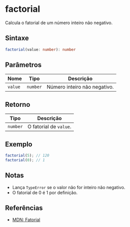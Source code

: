 # factorial

Calcula o fatorial de um número inteiro não negativo.

## Sintaxe
```typescript
factorial(value: number): number
```

## Parâmetros

| Nome     | Tipo      | Descrição                      |
|----------|-----------|--------------------------------|
| `value`  | `number`  | Número inteiro não negativo.   |

## Retorno

| Tipo      | Descrição                |
|-----------|--------------------------|
| `number`  | O fatorial de `value`.   |

## Exemplo
```typescript
factorial(5); // 120
factorial(0); // 1
```

## Notas
- Lança `TypeError` se o valor não for inteiro não negativo.
- O fatorial de 0 é 1 por definição.

## Referências
- [MDN: Fatorial](https://developer.mozilla.org/pt-BR/docs/Glossary/Factorial)